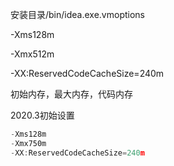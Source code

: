 安装目录/bin/idea.exe.vmoptions

-Xms128m

-Xmx512m

-XX:ReservedCodeCacheSize=240m

初始内存，最大内存，代码内存



2020.3初始设置

```javascript
-Xms128m
-Xmx750m
-XX:ReservedCodeCacheSize=240m
```

